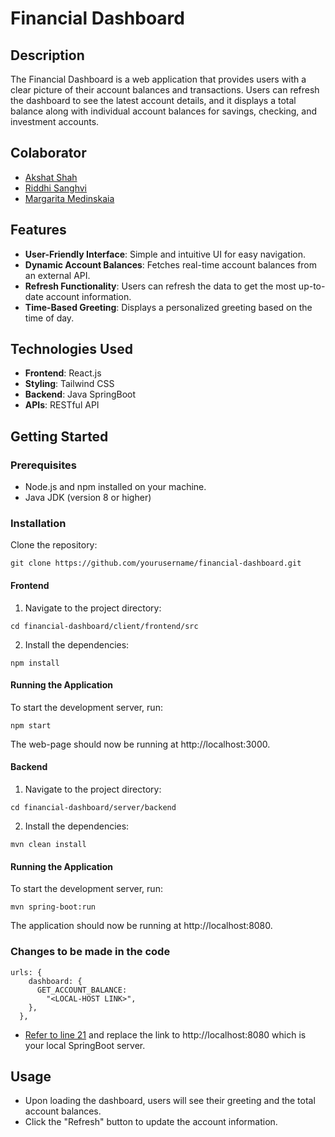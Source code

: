 # Financial Dashboard

## Description

The Financial Dashboard is a web application that provides users with a clear picture of their account balances and transactions. Users can refresh the dashboard to see the latest account details, and it displays a total balance along with individual account balances for savings, checking, and investment accounts.

## Colaborator
- [Akshat Shah](https://www.connectwithakshat.me/)
- [Riddhi Sanghvi](https://github.com/riddhinsanghvi/)
- [Margarita Medinskaia](https://github.com/MarMedinskaia)


## Features

- **User-Friendly Interface**: Simple and intuitive UI for easy navigation.
- **Dynamic Account Balances**: Fetches real-time account balances from an external API.
- **Refresh Functionality**: Users can refresh the data to get the most up-to-date account information.
- **Time-Based Greeting**: Displays a personalized greeting based on the time of day.

## Technologies Used

- **Frontend**: React.js
- **Styling**: Tailwind CSS
- **Backend**: Java SpringBoot
- **APIs**: RESTful API

## Getting Started

### Prerequisites

- Node.js and npm installed on your machine.
- Java JDK (version 8 or higher)

### Installation

Clone the repository:

```
git clone https://github.com/yourusername/financial-dashboard.git
```

#### Frontend

1. Navigate to the project directory:

```
cd financial-dashboard/client/frontend/src
```

2. Install the dependencies:
```
npm install
```

#### Running the Application
To start the development server, run:

```
npm start
```

The web-page should now be running at http://localhost:3000.

#### Backend

1. Navigate to the project directory:

```
cd financial-dashboard/server/backend
```

2. Install the dependencies:
```
mvn clean install
```

#### Running the Application
To start the development server, run:

```
mvn spring-boot:run
```

The application should now be running at http://localhost:8080.

### Changes to be made in the code

```
urls: {
    dashboard: {
      GET_ACCOUNT_BALANCE:
        "<LOCAL-HOST LINK>",
    },
  },
```
- [Refer to line 21](https://github.com/akshatbiztech/financial_dashboard/blob/main/client/frontend/src/App.jsx) and replace the link to http://localhost:8080 which is your local SpringBoot server.

## Usage
- Upon loading the dashboard, users will see their greeting and the total account balances.
- Click the "Refresh" button to update the account information.

